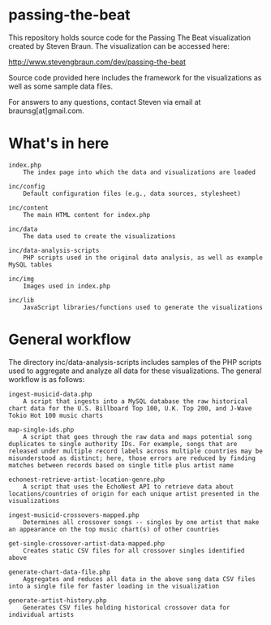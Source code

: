 # passing-the-beat

This repository holds source code for the Passing The Beat visualization created by Steven Braun. The visualization can be accessed here:

http://www.stevengbraun.com/dev/passing-the-beat

Source code provided here includes the framework for the visualizations as well as some sample data files.

For answers to any questions, contact Steven via email at braunsg[at]gmail.com.

# What's in here

	index.php
		The index page into which the data and visualizations are loaded
		
	inc/config
		Default configuration files (e.g., data sources, stylesheet)
	
	inc/content
		The main HTML content for index.php
		
	inc/data
		The data used to create the visualizations
		
	inc/data-analysis-scripts
		PHP scripts used in the original data analysis, as well as example MySQL tables
		
	inc/img
		Images used in index.php
		
	inc/lib
		JavaScript libraries/functions used to generate the visualizations
		
# General workflow

The directory inc/data-analysis-scripts includes samples of the PHP scripts used to aggregate and analyze all data for these visualizations. The general workflow is as follows:

	ingest-musicid-data.php
		A script that ingests into a MySQL database the raw historical chart data for the U.S. Billboard Top 100, U.K. Top 200, and J-Wave Tokio Hot 100 music charts
		
	map-single-ids.php
		A script that goes through the raw data and maps potential song duplicates to single authority IDs. For example, songs that are released under multiple record labels across multiple countries may be misunderstood as distinct; here, those errors are reduced by finding matches between records based on single title plus artist name
		
	echonest-retrieve-artist-location-genre.php
		A script that uses the EchoNest API to retrieve data about locations/countries of origin for each unique artist presented in the visualizations
	
	ingest-musicid-crossovers-mapped.php
		Determines all crossover songs -- singles by one artist that make an appearance on the top music chart(s) of other countries
		
	get-single-crossover-artist-data-mapped.php		
		Creates static CSV files for all crossover singles identified above
		
	generate-chart-data-file.php	
		Aggregates and reduces all data in the above song data CSV files into a single file for faster loading in the visualization
		
	generate-artist-history.php
		Generates CSV files holding historical crossover data for individual artists	
